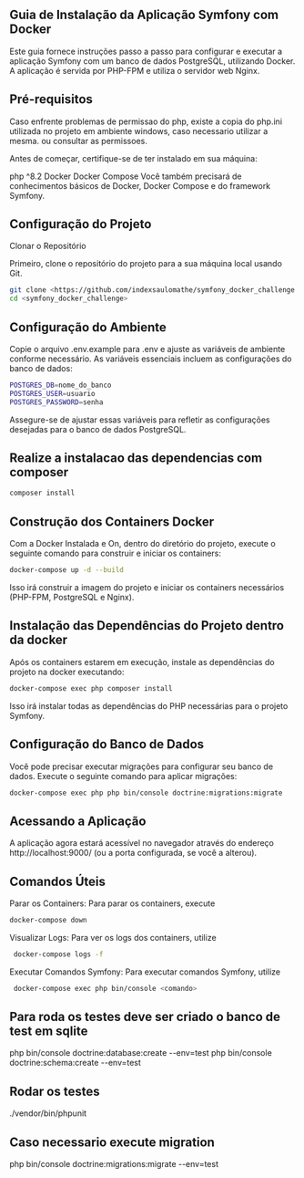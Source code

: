 ## Guia de Instalação da Aplicação Symfony com Docker
Este guia fornece instruções passo a passo para configurar e executar a aplicação Symfony com um banco de dados PostgreSQL, utilizando Docker. A aplicação é servida por PHP-FPM e utiliza o servidor web Nginx.

## Pré-requisitos
Caso enfrente problemas de permissao do php, existe a copia do php.ini utilizada no projeto em ambiente windows, caso necessario utilizar a mesma. ou consultar as permissoes.

Antes de começar, certifique-se de ter instalado em sua máquina:

php ^8.2
Docker
Docker Compose
Você também precisará de conhecimentos básicos de Docker, Docker Compose e do framework Symfony.

## Configuração do Projeto
Clonar o Repositório

Primeiro, clone o repositório do projeto para a sua máquina local usando Git.

```bash
git clone <https://github.com/indexsaulomathe/symfony_docker_challenge.git>
cd <symfony_docker_challenge>
```

## Configuração do Ambiente

Copie o arquivo .env.example para .env e ajuste as variáveis de ambiente conforme necessário. As variáveis essenciais incluem as configurações do banco de dados:

```bash
POSTGRES_DB=nome_do_banco
POSTGRES_USER=usuario
POSTGRES_PASSWORD=senha
```
Assegure-se de ajustar essas variáveis para refletir as configurações desejadas para o banco de dados PostgreSQL.

## Realize a instalacao das dependencias com composer

```bash
composer install
```

## Construção dos Containers Docker

Com a Docker Instalada e On, dentro do diretório do projeto, execute o seguinte comando para construir e iniciar os containers:

```bash
docker-compose up -d --build
```

Isso irá construir a imagem do projeto e iniciar os containers necessários (PHP-FPM, PostgreSQL e Nginx).

## Instalação das Dependências do Projeto dentro da docker

Após os containers estarem em execução, instale as dependências do projeto na docker executando:

``` bash
docker-compose exec php composer install
```

Isso irá instalar todas as dependências do PHP necessárias para o projeto Symfony.

## Configuração do Banco de Dados

Você pode precisar executar migrações para configurar seu banco de dados. Execute o seguinte comando para aplicar migrações:

```bash
docker-compose exec php php bin/console doctrine:migrations:migrate 
```

## Acessando a Aplicação

A aplicação agora estará acessível no navegador através do endereço http://localhost:9000/ (ou a porta configurada, se você a alterou).

## Comandos Úteis

Parar os Containers: Para parar os containers, 
execute 
```bash
docker-compose down
```

Visualizar Logs: Para ver os logs dos containers, 
utilize
```bash
 docker-compose logs -f
```

Executar Comandos Symfony: Para executar comandos Symfony, 
utilize 

```bash
 docker-compose exec php bin/console <comando>
```

## Para roda os testes deve ser criado o banco de test em sqlite

php bin/console doctrine:database:create --env=test
php bin/console doctrine:schema:create --env=test

## Rodar os testes

./vendor/bin/phpunit

## Caso necessario execute migration
php bin/console doctrine:migrations:migrate --env=test



